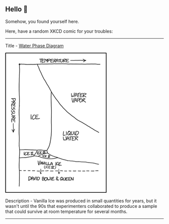## Hello 👀

Somehow, you found yourself here.

Here, have a random XKCD comic for your troubles:

-----------------------------------

Title - [Water Phase Diagram](https://xkcd.com/1561)

![Water Phase Diagram](./random_comic.png)

Description - Vanilla Ice was produced in small quantities for years, but it wasn't until the 90s that experimenters collaborated to produce a sample that could survive at room temperature for several months. 

-----------------------------------